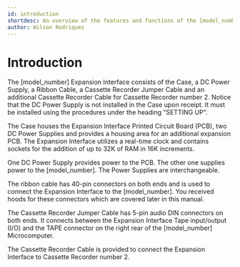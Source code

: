 ```yaml
---
id: introduction
shortdesc: An overview of the features and functions of the [model_number] expansion module.
author: Wilson Rodriquez
---
```


# Introduction

The [model_number] Expansion Interface consists of the Case, a DC Power Supply, a Ribbon Cable, a Cassette Recorder Jumper Cable and an additional Cassette Recorder Cable for Cassette Recorder number 2. Notice that the DC Power Supply is not installed in the Case upon receipt. It must be installed using the procedures under the heading "SETTING UP".

The Case houses the Expansion Interface Printed Circuit Board (PCB), two DC Power Supplies and provides a housing area for an additional expansion PCB. The Expansion Interface utilizes a real-time clock and contains sockets for the addition of up to 32K of RAM in 16K increments.

One DC Power Supply provides power to the PCB. The other one supplies power to the [model_number]. The Power Supplies are interchangeable.

The ribbon cable has 40-pin connectors on both ends and is used to connect the Expansion Interface to the [model_number]. You received hoods for these connectors which are covered later in this manual.

The Cassette Recorder Jumper Cable has 5-pin audio DIN connectors on both ends. It connects between the Expansion Interface Tape input/output (I/O) and the TAPE connector on the right rear of the [model_number] Microcomputer.

The Cassette Recorder Cable is provided to connect the Expansion Interface to Cassette Recorder number 2.